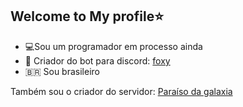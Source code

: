 ## Welcome to My profile⭐
- 💻Sou um programador em processo ainda
- 👑 Criador do bot para discord: [foxy](https://discord.com/api/oauth2/authorize?client_id=785945276389130254&permissions=392305&scope=bot)
- 🇧🇷 Sou brasileiro


Também sou o criador do servidor: [Paraíso da galaxia](https://discord.gg/V9ANgrC)
